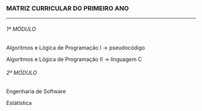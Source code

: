 ### MATRIZ CURRICULAR DO PRIMEIRO ANO
_____________________________________________________
###### 1º MÓDULO
Algoritmos e Lógica de Programação I -> pseudocódigo 

Algoritmos e Lógica de Programação II -> linguagem C
###### 2º MÓDULO
Engenharia de Software

Estátistica
